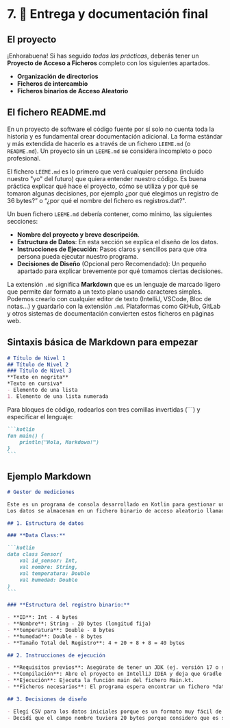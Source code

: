 # 7. 📁 **Entrega y documentación final**

## El proyecto

¡Enhorabuena! Si has seguido _todas las prácticas_, deberás tener un **Proyecto de Acceso a Ficheros** completo con los siguientes apartados.

* **Organización de directorios**
* **Ficheros de intercambio**
* **Ficheros binarios de Acceso Aleatorio**

## El fichero README.md

En un proyecto de software el código fuente por sí solo no cuenta toda la historia y es fundamental crear documentación adicional. La forma estándar y más extendida de hacerlo es a través de un fichero `LEEME.md` (o `README.md`). Un proyecto sin un `LEEME.md` se considera incompleto o poco profesional.

El fichero `LEEME.md` es lo primero que verá cualquier persona (incluido nuestro "yo" del futuro) que quiera entender nuestro código. Es buena práctica explicar qué hace el proyecto, cómo se utiliza y por qué se tomaron algunas decisiones, por ejemplo ¿por qué elegimos un registro de 36 bytes?” o “¿por qué el nombre del fichero es registros.dat?".

Un buen fichero `LEEME.md` debería contener, como mínimo, las siguientes secciones:

* **Nombre del proyecto y breve descripción**.
* **Estructura de Datos**: En esta sección se explica el diseño de los datos.
* **Instrucciones de Ejecución**: Pasos claros y sencillos para que otra persona pueda ejecutar nuestro programa.
* **Decisiones de Diseño** (Opcional pero Recomendado): Un pequeño apartado para explicar brevemente por qué tomamos ciertas decisiones.

La extensión `.md` significa **Markdown** que es un lenguaje de marcado ligero que permite dar formato a un texto plano usando caracteres simples. Podemos crearlo con cualquier editor de texto (IntelliJ, VSCode, Bloc de notas...) y guardarlo con la extensión `.md`. Plataformas como GitHub, GitLab y otros sistemas de documentación convierten estos ficheros en páginas web.

## Sintaxis básica de Markdown para empezar

```markdown
# Título de Nivel 1
## Título de Nivel 2
### Título de Nivel 3
**Texto en negrita**
*Texto en cursiva*
- Elemento de una lista
1. Elemento de una lista numerada
```

Para bloques de código, rodearlos con tres comillas invertidas (```) y especificar el lenguaje:

````markdown
```kotlin
fun main() {
    println("Hola, Markdown!")
}
```
````

## Ejemplo Markdown

````markdown
# Gestor de mediciones

Este es un programa de consola desarrollado en Kotlin para gestionar una colección de registros de mediciones de temperatura y humedad registradas por unos sensores.
Los datos se almacenan en un fichero binario de acceso aleatorio llamado *mediciones.dat*

## 1. Estructura de datos

### **Data Class:**

```kotlin
data class Sensor(
    val id_sensor: Int,
    val nombre: String,
    val temperatura: Double
    val humedad: Double
)
```

### **Estructura del registro binario:**

- **ID**: Int - 4 bytes
- **Nombre**: String - 20 bytes (longitud fija)
- **temperatura**: Double - 8 bytes
- **humedad**: Double - 8 bytes
- **Tamaño Total del Registro**: 4 + 20 + 8 + 8 = 40 bytes

## 2. Instrucciones de ejecución

- **Requisitos previos**: Asegúrate de tener un JDK (ej. versión 17 o superior) instalado.
- **Compilación**: Abre el proyecto en IntelliJ IDEA y deja que Gradle sincronice las dependencias.
- **Ejecución**: Ejecuta la función main del fichero Main.kt.
- **Ficheros necesarios**: El programa espera encontrar un fichero *datos_iniciales.csv* en la carpeta *datos_ini* dentro de la raíz del proyecto para la carga inicial de datos.

## 3. Decisiones de diseño

- Elegí CSV para los datos iniciales porque es un formato muy fácil de crear y editar manualmente con cualquier hoja de cálculo.
- Decidí que el campo nombre tuviera 20 bytes porque considero que es suficiente para la mayoría de nombres de sensores sin desperdiciar demasiado espacio.

````
